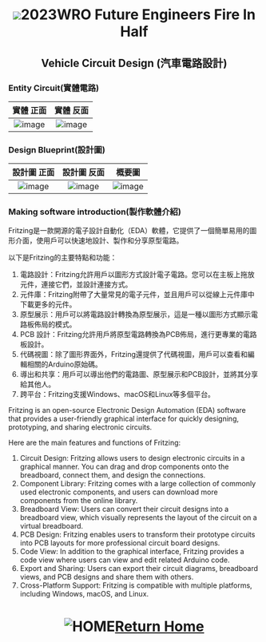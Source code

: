 # <div align="center"><img src=../../other/img/logo.jpg></img>2023WRO Future Engineers Fire In Half </div>
## <div align="center">Vehicle Circuit Design (汽車電路設計)</div>

### Entity Circuit(實體電路)
<div align="center">

|實體 正面|實體 反面|
|:----:|:----:|
|![image](./img/IMG_2694.JPG)|![image](./img/IMG_2693.JPG)|
</div>

### Design Blueprint(設計圖)
<div align="center">

|設計圖 正面|設計圖 反面|概要圖|
|:----:|:----:|:----:|
|![image](./img/IMG_2696.JPG)|![image](./img/IMG_2695.JPG)|![image](./img/IMG_2697.PNG)|
</div>

### Making software introduction(製作軟體介紹)
Fritzing是一款開源的電子設計自動化（EDA）軟體，它提供了一個簡單易用的圖形介面，使用戶可以快速地設計、製作和分享原型電路。

以下是Fritzing的主要特點和功能：  
1. 電路設計：Fritzing允許用戶以圖形方式設計電子電路。您可以在主板上拖放元件，連接它們，並設計連接方式。  
2. 元件庫：Fritzing附帶了大量常見的電子元件，並且用戶可以從線上元件庫中下載更多的元件。  
3. 原型展示：用戶可以將電路設計轉換為原型展示，這是一種以圖形方式顯示電路板佈局的模式。  
4. PCB 設計：Fritzing允許用戶將原型電路轉換為PCB佈局，進行更專業的電路板設計。  
5. 代碼視圖：除了圖形界面外，Fritzing還提供了代碼視圖，用戶可以查看和編輯相關的Arduino原始碼。  
6. 導出和共享：用戶可以導出他們的電路圖、原型展示和PCB設計，並將其分享給其他人。  
7. 跨平台：Fritzing支援Windows、macOS和Linux等多個平台。  

Fritzing is an open-source Electronic Design Automation (EDA) software that provides a user-friendly graphical interface for quickly designing, prototyping, and sharing electronic circuits.  

Here are the main features and functions of Fritzing:  
1. Circuit Design: Fritzing allows users to design electronic circuits in a graphical manner. You can drag and drop components onto the breadboard, connect them, and design the connections.  
2. Component Library: Fritzing comes with a large collection of commonly used electronic components, and users can download more components from the online library.  
3. Breadboard View: Users can convert their circuit designs into a breadboard view, which visually represents the layout of the circuit on a virtual breadboard.  
4. PCB Design: Fritzing enables users to transform their prototype circuits into PCB layouts for more professional circuit board designs.  
5. Code View: In addition to the graphical interface, Fritzing provides a code view where users can view and edit related Arduino code.  
6. Export and Sharing: Users can export their circuit diagrams, breadboard views, and PCB designs and share them with others.  
7. Cross-Platform Support: Fritzing is compatible with multiple platforms, including Windows, macOS, and Linux.  
# <div align="center">![HOME](../../other/img/Home.jpg)[Return Home](../../)</div> 
